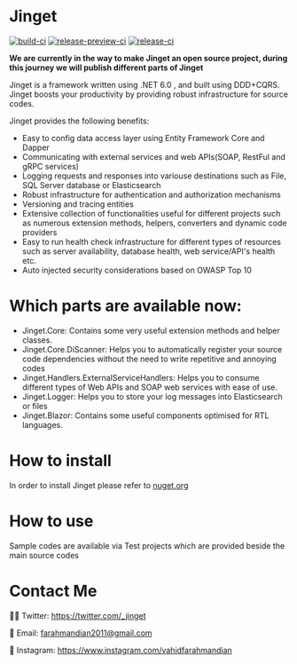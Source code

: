 # Jinget
 [![build-ci](https://github.com/VahidFarahmandian/Jinget/actions/workflows/build-ci.yml/badge.svg?branch=main)](https://github.com/VahidFarahmandian/Jinget/actions/workflows/build-ci.yml)
[![release-preview-ci](https://github.com/VahidFarahmandian/Jinget/actions/workflows/release-preview-ci.yml/badge.svg)](https://github.com/VahidFarahmandian/Jinget/actions/workflows/release-preview-ci.yml)
[![release-ci](https://github.com/VahidFarahmandian/Jinget/actions/workflows/release-ci.yml/badge.svg)](https://github.com/VahidFarahmandian/Jinget/actions/workflows/release-ci.yml)

**We are currently in the way to make Jinget an open source project, during this journey we will publish different parts of Jinget**

Jinget is a framework written using .NET 6.0 , and built using DDD+CQRS. Jinget boosts your productivity by providing robust infrastructure for source codes.

Jinget provides the following benefits:

- Easy to config data access layer using Entity Framework Core and Dapper
- Communicating with external services and web APIs(SOAP, RestFul and gRPC services)
- Logging requests and responses into variouse destinations such as File, SQL Server database or Elasticsearch
- Robust infrastructure for authentication and authorization mechanisms
- Versioning and tracing entities
- Extensive collection of functionalities useful for different projects such as numerous  extension methods, helpers, converters and dynamic code providers
- Easy to run health check infrastructure for different types of resources such as server availability, database health, web service/API's health etc.
- Auto injected security considerations based on OWASP Top 10

# Which parts are available now:

- Jinget.Core: Contains some very useful extension methods and helper classes.
- Jinget.Core.DiScanner: Helps you to automatically register your source code dependencies without the need to write repetitive and annoying codes
- Jinget.Handlers.ExternalServiceHandlers: Helps you to consume different types of Web APIs and SOAP web services with ease of use.
- Jinget.Logger: Helps you to store your log messages into Elasticsearch or files
- Jinget.Blazor: Contains some useful components optimised for RTL languages.
  
# How to install
In order to install Jinget please refer to [nuget.org](https://www.nuget.org/profiles/Jinget "nuget.org")

# How to use
Sample codes are available via Test projects which are provided beside the main source codes

# Contact Me
👨‍💻 Twitter: https://twitter.com/_jinget

📧 Email: farahmandian2011@gmail.com

📣 Instagram: https://www.instagram.com/vahidfarahmandian

